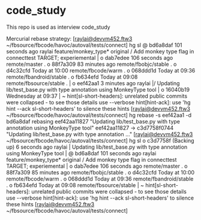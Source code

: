 # code_study
This repo is used as interview code_study


Mercurial rebase strategy:
[raylai@devvm452.ftw3 ~/fbsource/fbcode/havoc/autoval/tests/connect] hg sl
  @  bd6a8daf  101 seconds ago  raylai  feature/monkey_type* original
 /   Add monkey type flag in connecttest TARGET; experiemental
|
o  dab7edee  106 seconds ago  remote/master
.
o  88f7a309  83 minutes ago  remote/fbobjc/stable
.
o  d4c32cfd  Today at 10:00  remote/fbcode/warm
.
o  068ddd1d  Today at 09:36  remote/fbandroid/stable
.
o  fb634efd  Today at 09:08  remote/fbsource/stable
.
| o  eef42aa1  3 minutes ago  raylai
|/   Updating lib/test_base.py with type annotation using MonkeyType tool
|
o  16040b19  Wednesday at 09:37
|
~
hint[sl-short-headers]: unrelated public commits were collapsed - to see those details use --verbose
hint[hint-ack]: use 'hg hint --ack sl-short-headers' to silence these hints
[raylai@devvm452.ftw3 ~/fbsource/fbcode/havoc/autoval/tests/connect] hg rebase -s eef42aa1 -d bd6a8daf
rebasing eef42aa11827 "Updating lib/test_base.py with type annotation using MonkeyType tool"
eef42aa11827 -> c3d7758f0744 "Updating lib/test_base.py with type annotation ..."
[raylai@devvm452.ftw3 ~/fbsource/fbcode/havoc/autoval/tests/connect] hg sl
  o  c3d7758f (Backing up)  6 seconds ago  raylai
  |  Updating lib/test_base.py with type annotation using MonkeyType tool
  |
  @  bd6a8daf  101 seconds ago  raylai  feature/monkey_type* original
 /   Add monkey type flag in connecttest TARGET; experiemental
|
o  dab7edee  106 seconds ago  remote/master
.
o  88f7a309  85 minutes ago  remote/fbobjc/stable
.
o  d4c32cfd  Today at 10:00  remote/fbcode/warm
.
o  068ddd1d  Today at 09:36  remote/fbandroid/stable
.
o  fb634efd  Today at 09:08  remote/fbsource/stable
|
~
hint[sl-short-headers]: unrelated public commits were collapsed - to see those details use --verbose
hint[hint-ack]: use 'hg hint --ack sl-short-headers' to silence these hints
[raylai@devvm452.ftw3 ~/fbsource/fbcode/havoc/autoval/tests/connect]
